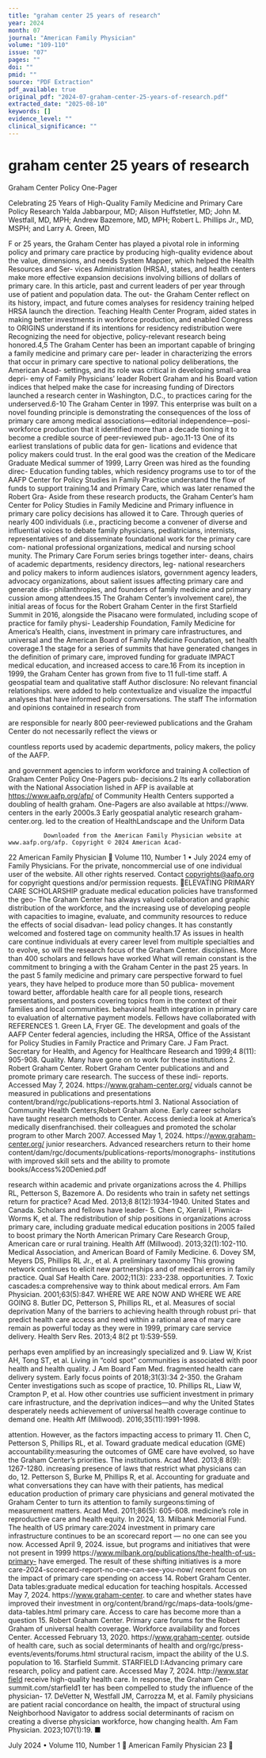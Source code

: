 ```yaml
---
title: "graham center 25 years of research"
year: 2024
month: 07
journal: "American Family Physician"
volume: "109-110"
issue: "07"
pages: ""
doi: ""
pmid: ""
source: "PDF Extraction"
pdf_available: true
original_pdf: "2024-07-graham-center-25-years-of-research.pdf"
extracted_date: "2025-08-10"
keywords: []
evidence_level: ""
clinical_significance: ""
---
```


# graham center 25 years of research

Graham Center Policy One-Pager


Celebrating 25 Years of High-Quality Family Medicine
and Primary Care Policy Research
Yalda Jabbarpour, MD; Alison Huffstetler, MD; John M. Westfall, MD, MPH;
Andrew Bazemore, MD, MPH; Robert L. Phillips Jr., MD, MSPH; and Larry A. Green, MD



F   or 25 years, the Graham Center has played a pivotal role in
    informing policy and primary care practice by producing
high-quality evidence about the value, dimensions, and needs
                                                                         System Mapper, which helped the Health Resources and Ser-
                                                                         vices Administration (HRSA), states, and health centers make
                                                                         more effective expansion decisions involving billions of dollars
of primary care. In this article, past and current leaders of            per year through use of patient and population data. The out-
the Graham Center reflect on its history, impact, and future             comes analyses for residency training helped HRSA launch the
direction.                                                               Teaching Health Center Program, aided states in making better
                                                                         investments in workforce production, and enabled Congress to
ORIGINS                                                                  understand if its intentions for residency redistribution were
Recognizing the need for objective, policy-relevant research             being honored.4,5 The Graham Center has been an important
capable of bringing a family medicine and primary care per-              leader in characterizing the errors that occur in primary care
spective to national policy deliberations, the American Acad-            settings, and its role was critical in developing small-area depri-
emy of Family Physicians’ leader Robert Graham and his Board             vation indices that helped make the case for increasing funding
of Directors launched a research center in Washington, D.C.,             to practices caring for the underserved.6-10 The Graham Center
in 1997. This enterprise was built on a novel founding principle         is demonstrating the consequences of the loss of primary care
among medical associations—editorial independence—posi-                  workforce production that it identified more than a decade
tioning it to become a credible source of peer-reviewed pub-             ago.11-13 One of its earliest translations of public data for gen-
lications and evidence that policy makers could trust. In the            eral good was the creation of the Medicare Graduate Medical
summer of 1999, Larry Green was hired as the founding direc-             Education funding tables, which residency programs use to
tor of the AAFP Center for Policy Studies in Family Practice             understand the flow of funds to support training.14
and Primary Care, which was later renamed the Robert Gra-                   Aside from these research products, the Graham Center’s
ham Center for Policy Studies in Family Medicine and Primary             influence in primary care policy decisions has allowed it to
Care. Through queries of nearly 400 individuals (i.e., practicing        become a convener of diverse and influential voices to debate
family physicians, pediatricians, internists, representatives of         and disseminate foundational work for the primary care com-
national professional organizations, medical and nursing school          munity. The Primary Care Forum series brings together inter-
deans, chairs of academic departments, residency directors, leg-         national researchers and policy makers to inform audiences
islators, government agency leaders, advocacy organizations,             about salient issues affecting primary care and generate dis-
philanthropies, and founders of family medicine and primary              cussion among attendees.15 The Graham Center’s involvement
care), the initial areas of focus for the Robert Graham Center           in the first Starfield Summit in 2016, alongside the Pisacano
were formulated, including scope of practice for family physi-           Leadership Foundation, Family Medicine for America’s Health,
cians, investment in primary care infrastructures, and universal         and the American Board of Family Medicine Foundation, set
health coverage.1                                                        the stage for a series of summits that have generated changes in
                                                                         the definition of primary care, improved funding for graduate
IMPACT                                                                   medical education, and increased access to care.16
From its inception in 1999, the Graham Center has grown from
five to 11 full-time staff. A geospatial team and qualitative staff
                                                                            Author disclosure: No relevant financial relationships.
were added to help contextualize and visualize the impactful
analyses that have informed policy conversations. The staff                 The information and opinions contained in research from

are responsible for nearly 800 peer-reviewed publications and               the Graham Center do not necessarily reflect the views or

countless reports used by academic departments, policy makers,              the policy of the AAFP.

and government agencies to inform workforce and training                    A collection of Graham Center Policy One-Pagers pub-
decisions.2 Its early collaboration with the National Association           lished in AFP is available at https://www.aafp.org/afp/
of Community Health Centers supported a doubling of health                  graham. One-Pagers are also available at https://www.
centers in the early 2000s.3 Early geospatial analytic research             graham-center.org.
led to the creation of HealthLandscape and the Uniform Data

              Downloaded from the American Family Physician website at www.aafp.org/afp. Copyright © 2024 American Acad-
22 American Family Physician	                                                                                 Volume 110, Number 1 • July 2024
              emy of Family Physicians. For the private, noncommercial use of one individual user of the website. All other rights
                           reserved. Contact copyrights@aafp.org for copyright questions and/or permission requests.
ELEVATING PRIMARY CARE SCHOLARSHIP                                  graduate medical education policies have transformed the geo-
The Graham Center has always valued collaboration and               graphic distribution of the workforce, and the increasing use of
developing people with capacities to imagine, evaluate, and         community resources to reduce the effects of social disadvan-
lead policy changes. It has constantly welcomed and fostered        tage on community health.17 As issues in health care continue
individuals at every career level from multiple specialties and     to evolve, so will the research focus of the Graham Center.
disciplines. More than 400 scholars and fellows have worked         What will remain constant is the commitment to bringing a
with the Graham Center in the past 25 years. In the past 5          family medicine and primary care perspective forward to fuel
years, they have helped to produce more than 50 publica-            movement toward better, affordable health care for all people
tions, research presentations, and posters covering topics from     in the context of their families and local communities.
behavioral health integration in primary care to evaluation of
alternative payment models. Fellows have collaborated with          REFERENCES
                                                                     1. Green LA, Fryer GE. The development and goals of the AAFP Center
federal agencies, including the HRSA, Office of the Assistant
                                                                        for Policy Studies in Family Practice and Primary Care. J Fam Pract.
Secretary for Health, and Agency for Healthcare Research and            1999;​4 8(11):​905-908.
Quality. Many have gone on to work for these institutions           2. Robert Graham Center. Robert Graham Center publications and
and promote primary care research. The success of these indi-          reports. Accessed May 7, 2024. https:​//www.graham-center.org/
viduals cannot be measured in publications and presentations           content/brand/rgc/publications-reports.html
                                                                    3. National Association of Community Health Centers;​Robert Graham
alone. Early career scholars have taught research methods to
                                                                       Center. Access denied:​a look at America’s medically disenfranchised.
their colleagues and promoted the scholar program to other             March 2007. Accessed May 1, 2024. https:​//www.graham-center.org/
junior researchers. Advanced researchers return to their home          content/dam/rgc/documents/publications-reports/monographs-
institutions with improved skill sets and the ability to promote       books/Access%20Denied.pdf

research within academic and private organizations across the       4. Phillips RL, Petterson S, Bazemore A. Do residents who train in safety
                                                                       net settings return for practice? Acad Med. 2013;​8 8(12):​1934-1940.
United States and Canada. Scholars and fellows have leader-
                                                                    5. Chen C, Xierali I, Piwnica-Worms K, et al. The redistribution of
ship positions in organizations across primary care, including         graduate medical education positions in 2005 failed to boost primary
the North American Primary Care Research Group, American               care or rural training. Health Aff (Millwood). 2013;​32(1):​102-110.
Medical Association, and American Board of Family Medicine.         6. Dovey SM, Meyers DS, Phillips RL Jr., et al. A preliminary taxonomy
This growing network continues to elicit new partnerships and          of medical errors in family practice. Qual Saf Health Care. 2002;​11(3):​
                                                                       233-238.
opportunities.
                                                                     7. Toxic cascades:​a comprehensive way to think about medical errors.
                                                                        Am Fam Physician. 2001;​63(5):​847.
WHERE WE ARE NOW AND WHERE WE ARE GOING
                                                                    8. Butler DC, Petterson S, Phillips RL, et al. Measures of social deprivation
Many of the barriers to achieving health through robust pri-           that predict health care access and need within a rational area of
mary care remain as powerful today as they were in 1999,               primary care service delivery. Health Serv Res. 2013;​4 8(2 pt 1):​539-559.

perhaps even amplified by an increasingly specialized and            9. Liaw W, Krist AH, Tong ST, et al. Living in “cold spot” communities is
                                                                        associated with poor health and health quality. J Am Board Fam Med.
fragmented health care delivery system. Early focus points of           2018;​31(3):​34 2-350.
the Graham Center investigations such as scope of practice,         10. Phillips RL, Liaw W, Crampton P, et al. How other countries use
sufficient investment in primary care infrastructure, and the           deprivation indices—and why the United States desperately needs
achievement of universal health coverage continue to demand             one. Health Aff (Millwood). 2016;​35(11):​1991-1998.

attention. However, as the factors impacting access to primary      11. Chen C, Petterson S, Phillips RL, et al. Toward graduate medical
                                                                        education (GME) accountability:​measuring the outcomes of GME
care have evolved, so have the Graham Center’s priorities. The          institutions. Acad Med. 2013;​8 8(9):​1267-1280.
increasing presence of laws that restrict what physicians can do,   12. Petterson S, Burke M, Phillips R, et al. Accounting for graduate
and what conversations they can have with their patients, has           medical education production of primary care physicians and general
motivated the Graham Center to turn its attention to family             surgeons:​timing of measurement matters. Acad Med. 2011;​86(5):​
                                                                        605-608.
medicine’s role in reproductive care and health equity. In 2024,
                                                                    13. Milbank Memorial Fund. The health of US primary care:​2024
investment in primary care infrastructure continues to be an            scorecard report — no one can see you now. Accessed April 9, 2024.
issue, but programs and initiatives that were not present in 1999       https:​//www.milbank.org/publications/the-health-of-us-primary-
have emerged. The result of these shifting initiatives is a more        care-2024-scorecard-report-no-one-can-see-you-now/
recent focus on the impact of primary care spending on access       14. Robert Graham Center. Data tables:​graduate medical education for
                                                                        teaching hospitals. Accessed May 7, 2024. https:​//www.graham-center.
to care and whether states have improved their investment in
                                                                        org/content/brand/rgc/maps-data-tools/gme-data-tables.html
primary care. Access to care has become more than a question        15. Robert Graham Center. Primary care forums for the Robert Graham
of universal health coverage. Workforce availability and forces         Center. Accessed February 13, 2020. https:​//www.graham-center.
outside of health care, such as social determinants of health and       org/rgc/press-events/events/forums.html
structural racism, impact the ability of the U.S. population to     16. Starfield Summit. STARFIELD I:​Advancing primary care research,
                                                                        policy and patient care. Accessed May 7, 2024. http:​//www.star​field​
receive high-quality health care. In response, the Graham Cen-
                                                                        summit.com/starfield1
ter has been compelled to study the influence of the physician-
                                                                    17. DeVetter N, Westfall JM, Carrozza M, et al. Family physicians are
patient racial concordance on health, the impact of structural          using Neighborhood Navigator to address social determinants of
racism on creating a diverse physician workforce, how changing          health. Am Fam Physician. 2023;​107(1):​19. ■


July 2024 • Volume 110, Number 1                                                                              American Family Physician 23
